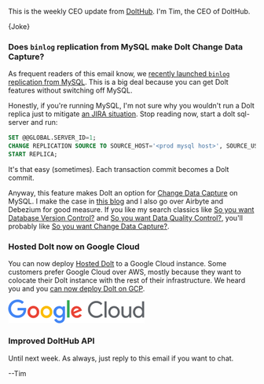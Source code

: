 This is the weekly CEO update from [DoltHub](https://www.dolthub.com/). I'm Tim, the CEO of DoltHub. 

{Joke}

### Does `binlog` replication from MySQL make Dolt Change Data Capture?

As frequent readers of this email know, we [recently launched `binlog` replication from MySQL](https://www.dolthub.com/blog/2023-02-17-binlog-replication-preview/). This is a big deal because you can get Dolt features without switching off MySQL. 

Honestly, if you're running MySQL, I'm not sure why you wouldn't run a Dolt replica just to mitigate [an JIRA situation](https://www.dolthub.com/blog/2022-04-14-atlassian-outage-prevention/). Stop reading now, start a dolt sql-server and run:

```SQL
SET @@GLOBAL.SERVER_ID=1;
CHANGE REPLICATION SOURCE TO SOURCE_HOST='<prod mysql host>', SOURCE_USER='root', SOURCE_PASSWORD='<password>', SOURCE_PORT=3306;
START REPLICA;
```

It's that easy (sometimes). Each transaction commit becomes a Dolt commit.

Anyway, this feature makes Dolt an option for [Change Data Capture](https://www.dolthub.com/blog/2023-03-01-change-data-capture/) on MySQL. I make the case in [this blog](https://www.dolthub.com/blog/2023-03-01-change-data-capture/) and I also go over Airbyte and Debezium for good measure. If you like my search classics like [So you want Database Version Control?](https://www.dolthub.com/blog/2021-09-17-database-version-control/) and [So you want Data Quality Control?](https://www.dolthub.com/blog/2022-11-23-data-quality-control/), you'll probably like [So you want Change Data Capture?](https://www.dolthub.com/blog/2023-03-01-change-data-capture/).

### Hosted Dolt now on Google Cloud

You can now deploy [Hosted Dolt](https://hosted.doltdb.com/) to a Google Cloud instance. Some customers prefer Google Cloud over AWS, mostly because they want to colocate their Dolt instance with the rest of their infrastructure. We heard you and you [can now deploy Dolt on GCP](https://www.dolthub.com/blog/2023-02-27-hosted-doltdb-gcp-launch/).

[![Google Cloud](../images/gcp.png)](https://www.dolthub.com/blog/2023-02-27-hosted-doltdb-gcp-launch/)

### Improved DoltHub API



Until next week. As always, just reply to this email if you want to chat.

--Tim
